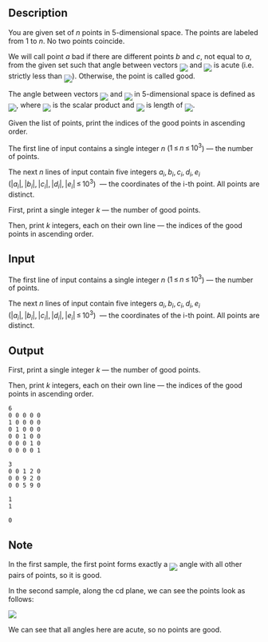 ## Description

<div><p>You are given set of <span class="tex-span"><i>n</i></span> points in 5-dimensional space. The points are labeled from <span class="tex-span">1</span> to <span class="tex-span"><i>n</i></span>. No two points coincide.</p><p>We will call point <span class="tex-span"><i>a</i></span> <span class="tex-font-style-it">bad</span> if there are different points <span class="tex-span"><i>b</i></span> and <span class="tex-span"><i>c</i></span>, not equal to <span class="tex-span"><i>a</i></span>, from the given set such that angle between vectors <img align="middle" class="tex-formula" src="file://ie0JwNSG.png" style="max-width: 100.0%;max-height: 100.0%;"> and <img align="middle" class="tex-formula" src="file://Yr0IW9pv.png" style="max-width: 100.0%;max-height: 100.0%;"> is acute (i.e. strictly less than <img align="middle" class="tex-formula" src="file://rcFGmbsx.png" style="max-width: 100.0%;max-height: 100.0%;">). Otherwise, the point is called <span class="tex-font-style-it">good</span>.</p><p>The angle between vectors <img align="middle" class="tex-formula" src="file://ISHeZbMd.png" style="max-width: 100.0%;max-height: 100.0%;"> and <img align="middle" class="tex-formula" src="file://5siMlHiC.png" style="max-width: 100.0%;max-height: 100.0%;"> in 5-dimensional space is defined as <img align="middle" class="tex-formula" src="file://BJQgUKqx.png" style="max-width: 100.0%;max-height: 100.0%;">, where <img align="middle" class="tex-formula" src="file://nr00R18u.png" style="max-width: 100.0%;max-height: 100.0%;"> is the scalar product and <img align="middle" class="tex-formula" src="file://AJkUDk34.png" style="max-width: 100.0%;max-height: 100.0%;"> is length of <img align="middle" class="tex-formula" src="file://oIVyfVIh.png" style="max-width: 100.0%;max-height: 100.0%;">.</p><p>Given the list of points, print the indices of the good points in ascending order.</p></div><div class="input-specification"><p>The first line of input contains a single integer <span class="tex-span"><i>n</i></span> (<span class="tex-span">1 ≤ <i>n</i> ≤ 10<sup class="upper-index">3</sup></span>)&nbsp;— the number of points.</p><p>The next <span class="tex-span"><i>n</i></span> lines of input contain five integers <span class="tex-span"><i>a</i><sub class="lower-index"><i>i</i></sub>, <i>b</i><sub class="lower-index"><i>i</i></sub>, <i>c</i><sub class="lower-index"><i>i</i></sub>, <i>d</i><sub class="lower-index"><i>i</i></sub>, <i>e</i><sub class="lower-index"><i>i</i></sub></span> (<span class="tex-span">|<i>a</i><sub class="lower-index"><i>i</i></sub>|, |<i>b</i><sub class="lower-index"><i>i</i></sub>|, |<i>c</i><sub class="lower-index"><i>i</i></sub>|, |<i>d</i><sub class="lower-index"><i>i</i></sub>|, |<i>e</i><sub class="lower-index"><i>i</i></sub>| ≤ 10<sup class="upper-index">3</sup></span>) &nbsp;— the coordinates of the i-th point. All points are distinct.</p></div><div class="output-specification"><p>First, print a single integer <span class="tex-span"><i>k</i></span>&nbsp;— the number of good points.</p><p>Then, print <span class="tex-span"><i>k</i></span> integers, each on their own line&nbsp;— the indices of the good points in ascending order.</p></div>

## Input

<p>The first line of input contains a single integer <span class="tex-span"><i>n</i></span> (<span class="tex-span">1 ≤ <i>n</i> ≤ 10<sup class="upper-index">3</sup></span>)&nbsp;— the number of points.</p><p>The next <span class="tex-span"><i>n</i></span> lines of input contain five integers <span class="tex-span"><i>a</i><sub class="lower-index"><i>i</i></sub>, <i>b</i><sub class="lower-index"><i>i</i></sub>, <i>c</i><sub class="lower-index"><i>i</i></sub>, <i>d</i><sub class="lower-index"><i>i</i></sub>, <i>e</i><sub class="lower-index"><i>i</i></sub></span> (<span class="tex-span">|<i>a</i><sub class="lower-index"><i>i</i></sub>|, |<i>b</i><sub class="lower-index"><i>i</i></sub>|, |<i>c</i><sub class="lower-index"><i>i</i></sub>|, |<i>d</i><sub class="lower-index"><i>i</i></sub>|, |<i>e</i><sub class="lower-index"><i>i</i></sub>| ≤ 10<sup class="upper-index">3</sup></span>) &nbsp;— the coordinates of the i-th point. All points are distinct.</p>

## Output

<p>First, print a single integer <span class="tex-span"><i>k</i></span>&nbsp;— the number of good points.</p><p>Then, print <span class="tex-span"><i>k</i></span> integers, each on their own line&nbsp;— the indices of the good points in ascending order.</p>





```input1
6
0 0 0 0 0
1 0 0 0 0
0 1 0 0 0
0 0 1 0 0
0 0 0 1 0
0 0 0 0 1

```




```input2
3
0 0 1 2 0
0 0 9 2 0
0 0 5 9 0

```




```output1
1
1

```




```output2
0

```



## Note

<p>In the first sample, the first point forms exactly a <img align="middle" class="tex-formula" src="file://PadcbqvW.png" style="max-width: 100.0%;max-height: 100.0%;"> angle with all other pairs of points, so it is good.</p><p>In the second sample, along the cd plane, we can see the points look as follows:</p><p><img class="tex-graphics" src="file://TB12IbP6.png" style="max-width: 100.0%;max-height: 100.0%;"></p><p>We can see that all angles here are acute, so no points are good.</p>
